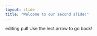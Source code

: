 ```yaml
---
layout: slide
title: "Welcome to our second slide!" 
---
```

editing pull
Use the lect arrow to go back!
